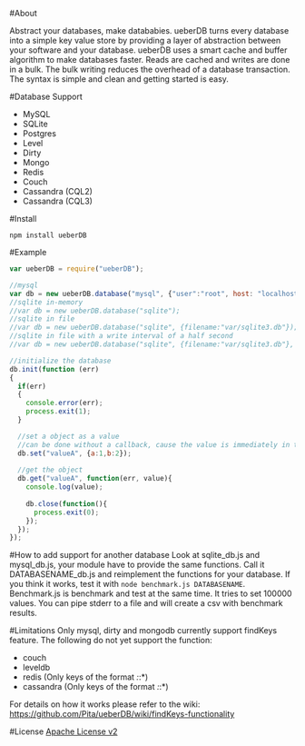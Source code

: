 #About

Abstract your databases, make datababies.  ueberDB turns every database into a simple key value store by providing a layer of abstraction between your software and your database.  ueberDB uses a smart cache and buffer algorithm to make databases faster. Reads are cached and writes are done in a bulk. The bulk writing reduces the overhead of a database transaction.  The syntax is simple and clean and getting started is easy.

#Database Support
* MySQL
* SQLite
* Postgres
* Level
* Dirty
* Mongo
* Redis
* Couch
* Cassandra (CQL2)
* Cassandra (CQL3)

#Install

`npm install ueberDB`

#Example

```javascript
var ueberDB = require("ueberDB");

//mysql
var db = new ueberDB.database("mysql", {"user":"root", host: "localhost", "password":"", database: "store"});
//sqlite in-memory
//var db = new ueberDB.database("sqlite");
//sqlite in file
//var db = new ueberDB.database("sqlite", {filename:"var/sqlite3.db"});
//sqlite in file with a write interval of a half second
//var db = new ueberDB.database("sqlite", {filename:"var/sqlite3.db"}, {writeInterval: 500});

//initialize the database
db.init(function (err)
{
  if(err) 
  {
    console.error(err);
    process.exit(1);
  }

  //set a object as a value
  //can be done without a callback, cause the value is immediately in the buffer
  db.set("valueA", {a:1,b:2});
  
  //get the object
  db.get("valueA", function(err, value){
    console.log(value);
    
    db.close(function(){
      process.exit(0);
    });
  });
});
```

#How to add support for another database
Look at sqlite_db.js and mysql_db.js, your module have to provide the same functions. Call it DATABASENAME_db.js and reimplement the functions for your database. If you think it works, test it with `node benchmark.js DATABASENAME`. Benchmark.js is benchmark and test at the same time. It tries to set 100000 values. You can pipe stderr to a file and will create a csv with benchmark results.

#Limitations
Only mysql, dirty and mongodb currently support findKeys feature. The following do not yet support the function:
* couch
* leveldb
* redis (Only keys of the format *:*:*)
* cassandra (Only keys of the format *:*:*)

For details on how it works please refer to the wiki: https://github.com/Pita/ueberDB/wiki/findKeys-functionality

#License 
[Apache License v2](http://www.apache.org/licenses/LICENSE-2.0.html)
